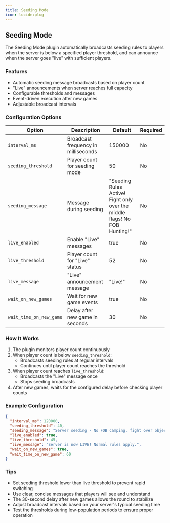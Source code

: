 ```yaml
---
title: Seeding Mode
icon: lucide:plug
---
```


## Seeding Mode

The Seeding Mode plugin automatically broadcasts seeding rules to players when the server is below a specified player threshold, and can announce when the server goes "live" with sufficient players.

### Features

- Automatic seeding message broadcasts based on player count
- "Live" announcements when server reaches full capacity
- Configurable thresholds and messages
- Event-driven execution after new games
- Adjustable broadcast intervals

### Configuration Options

| Option | Description | Default | Required |
|--------|-------------|---------|----------|
| `interval_ms` | Broadcast frequency in milliseconds | 150000 | No |
| `seeding_threshold` | Player count for seeding mode | 50 | No |
| `seeding_message` | Message during seeding | "Seeding Rules Active! Fight only over the middle flags! No FOB Hunting!" | No |
| `live_enabled` | Enable "Live" messages | true | No |
| `live_threshold` | Player count for "Live" status | 52 | No |
| `live_message` | "Live" announcement message | "Live!" | No |
| `wait_on_new_games` | Wait for new game events | true | No |
| `wait_time_on_new_game` | Delay after new game in seconds | 30 | No |

### How It Works

1. The plugin monitors player count continuously
2. When player count is below `seeding_threshold`:
   - Broadcasts seeding rules at regular intervals
   - Continues until player count reaches the threshold
3. When player count reaches `live_threshold`:
   - Broadcasts the "Live" message once
   - Stops seeding broadcasts
4. After new games, waits for the configured delay before checking player counts

### Example Configuration

```json
{
  "interval_ms": 120000,
  "seeding_threshold": 40,
  "seeding_message": "Server seeding - No FOB camping, fight over objectives only!",
  "live_enabled": true,
  "live_threshold": 45,
  "live_message": "Server is now LIVE! Normal rules apply.",
  "wait_on_new_games": true,
  "wait_time_on_new_game": 60
}
```

### Tips

- Set seeding threshold lower than live threshold to prevent rapid switching
- Use clear, concise messages that players will see and understand
- The 30-second delay after new games allows the round to stabilize
- Adjust broadcast intervals based on your server's typical seeding time
- Test the thresholds during low-population periods to ensure proper operation
